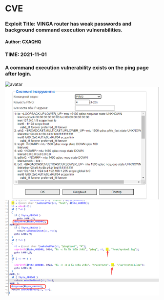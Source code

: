# CVE


### Exploit Title: VINGA router has weak passwords and background command execution vulnerabilities.
#### Author: CXAQHQ
### TIME: 2021-11-01

### A command execution vulnerability exists on the ping page after login.

![avatar](post.png)
![avatar](222.png)
![avatar](333.png)
